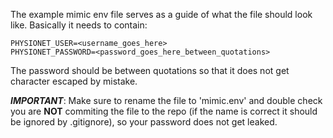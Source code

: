 The example mimic env file serves as a guide of what the file should look like. Basically it needs to contain:
```
PHYSIONET_USER=<username_goes_here>
PHYSIONET_PASSWORD=<password_goes_here_between_quotations>
```
The password should be between quotations so that it does not get character escaped by mistake.

***IMPORTANT***: Make sure to rename the file to 'mimic.env' and double check you are **NOT** commiting the file to the repo (if the name is correct it should be ignored by .gitignore), so your password does not get leaked.
